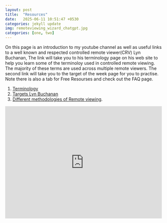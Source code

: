 ```yaml
---
layout: post
title:  "Resources"
date:   2025-06-11 10:51:47 +0530
categories: jekyll update
img: remoteviewing_wizard_chatgpt.jpg
categories: [one, two]
---
```

On this page is an introduction to my youtube channel as well as useful links to a well known and respected controlled remote viewer(CRV) Lyn Buchanan, The link will take you to his terminology page on his web site to help you learn some of the terminoloy used in controlled remote viewing. The majority of these terms are used across multiple remote viewers. The second link will take you to the target of the week page for you to practise. Note there is also a tab for Free Resourses and check out the FAQ page.  
1. [Terminology][link-one] 
2. [Targets Lyn Buchanan][link-2]
3. [Different methodologies of Remote viewing][last-link].



<iframe width="100%" height="360" src="https://www.youtube.com/embed/7-MVyx36koY" frameborder="0" allowfullscreen></iframe>

[link-one]: https://www.crviewer.com/terminology.php
[link-2]:   https://www.crviewer.com/targets/targetindex.php
[last-link]: https://rviewer.com/other-types-of-remote-viewing/
